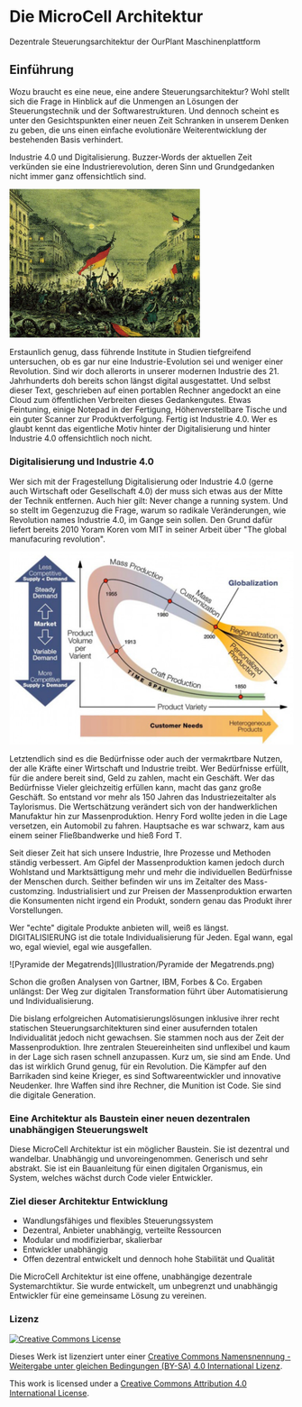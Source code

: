 # Die MicroCell Architektur
Dezentrale Steuerungsarchitektur der OurPlant Maschinenplattform

## Einführung

Wozu braucht es eine neue, eine andere Steuerungsarchitektur? Wohl stellt sich die Frage in Hinblick auf die Unmengen an Lösungen der Steuerungstechnik und der Softwarestrukturen. Und dennoch scheint es unter den Gesichtspunkten einer neuen Zeit Schranken in unserem Denken zu geben, die uns einen einfache evolutionäre Weiterentwicklung der bestehenden Basis verhindert.

Industrie 4.0 und Digitalisierung. Buzzer-Words der aktuellen Zeit verkünden sie eine Industrierevolution, deren Sinn und Grundgedanken nicht immer ganz offensichtlich sind. 

<img src="Illustration/Revolution.png" alt="Revolution" style="zoom: 33%;" />

Erstaunlich genug, dass führende Institute in Studien tiefgreifend untersuchen, ob es gar nur eine Industrie-Evolution sei und weniger einer Revolution. Sind wir doch allerorts in unserer modernen Industrie des 21. Jahrhunderts doh bereits schon längst digital ausgestattet. Und selbst dieser Text, geschrieben auf einen portablen Rechner angedockt an eine Cloud zum öffentlichen Verbreiten dieses Gedankengutes. Etwas Feintuning, einige Notepad in der Fertigung, Höhenverstellbare Tische und ein guter Scanner zur Produktverfolgung. Fertig ist Industrie 4.0. Wer es glaubt kennt das eigentliche Motiv hinter der Digitalisierung und hinter Industrie 4.0 offensichtlich noch nicht. 

### Digitalisierung und Industrie 4.0

Wer sich mit der Fragestellung Digitalisierung oder Industrie 4.0 (gerne auch Wirtschaft oder Gesellschaft 4.0) der muss sich etwas aus der Mitte der Technik entfernen. Auch hier gilt: Never change a running system. Und so stellt im Gegenzuzug die Frage, warum so radikale Veränderungen, wie Revolution names Industrie 4.0, im Gange sein sollen. Den Grund dafür liefert bereits 2010 Yoram Koren vom MIT in seiner Arbeit über "The global manufacuring revolution". 

<img src="Illustration/The global manufacturing revolution.png" alt="The global manufacturing revolution" style="zoom:50%;" />

Letztendlich sind es die Bedürfnisse oder auch der vermakrtbare Nutzen, der alle Kräfte einer Wirtschaft und Industrie treibt. Wer Bedürfnisse erfüllt, für die andere bereit sind, Geld zu zahlen, macht ein Geschäft. Wer das Bedürfnisse Vieler gleichzeitig erfüllen kann, macht das ganz große Geschäft. So entstand vor mehr als 150 Jahren das Industriezeitalter als Taylorismus. Die Wertschätzung verändert sich von der handwerklichen Manufaktur hin zur Massenproduktion. Henry Ford wollte jeden in die Lage versetzen, ein Automobil zu fahren. Hauptsache es war schwarz, kam aus einem seiner Fließbandwerke und hieß Ford T.

Seit dieser Zeit hat sich unsere Industrie, Ihre Prozesse und Methoden ständig verbessert. Am Gipfel der Massenproduktion kamen jedoch durch Wohlstand und Marktsättigung mehr und mehr die individuellen Bedürfnisse der Menschen durch. Seither befinden wir uns im Zeitalter des Mass-customzing. Industrialisiert und zur Preisen der Massenproduktion erwarten die Konsumenten nicht irgend ein Produkt, sondern genau das Produkt ihrer Vorstellungen.

Wer "echte" digitale Produkte anbieten will, weiß es längst. DIGITALISIERUNG ist die totale Individualisierung für Jeden. Egal wann, egal wo, egal wieviel, egal wie ausgefallen.

![Pyramide der Megatrends](Illustration/Pyramide der Megatrends.png)

Schon die großen Analysen von Gartner, IBM, Forbes & Co. Ergaben unlängst: Der Weg zur digitalen Transformation führt über  Automatisierung und Individualisierung. 

Die bislang erfolgreichen Automatisierungslösungen inklusive ihrer recht statischen Steuerungsarchitekturen sind einer ausufernden totalen Individualität jedoch nicht gewachsen. Sie stammen noch aus der Zeit der Massenproduktion. Ihre zentralen Steuereinheiten sind unflexibel und kaum in der Lage sich rasen schnell anzupassen. Kurz um, sie sind am Ende. Und das ist wirklich Grund genug, für ein Revolution. Die Kämpfer auf den Barrikaden sind keine Krieger, es sind Softwareentwickler und innovative Neudenker. Ihre Waffen sind ihre Rechner, die Munition ist Code. Sie sind die digitale Generation.

### Eine Architektur als Baustein einer neuen dezentralen unabhängigen Steuerungswelt

Diese MicroCell Architektur ist ein möglicher Baustein. Sie ist dezentral und wandelbar. Unabhängig und unvoreingenommen. Generisch und sehr abstrakt. Sie ist ein Bauanleitung für einen digitalen Organismus, ein System, welches wächst durch Code vieler Entwickler.

### Ziel dieser Architektur Entwicklung

+ Wandlungsfähiges und flexibles Steuerungssystem
+ Dezentral, Anbieter unabhängig, verteilte Ressourcen
+ Modular und modifizierbar, skalierbar
+ Entwickler unabhängig
+ Offen dezentral entwickelt und dennoch hohe Stabilität und Qualität

Die MicroCell Architektur ist eine offene, unabhängige dezentrale Systemarchtiktur. Sie wurde entwickelt, um unbegrenzt und unabhängig Entwickler für eine gemeinsame Lösung zu vereinen. 

### Lizenz

<a rel="license" href="http://creativecommons.org/licenses/by/4.0/"><img alt="Creative Commons License" style="border-width:0" src="https://i.creativecommons.org/l/by/4.0/88x31.png" /></a>

Dieses Werk ist lizenziert unter einer [Creative Commons Namensnennung - Weitergabe unter gleichen Bedingungen (BY-SA) 4.0 International Lizenz](http://creativecommons.org/licenses/by-sa/4.0/deed.de).

This work is licensed under a <a rel="license" href="http://creativecommons.org/licenses/by/4.0/">Creative Commons Attribution 4.0 International License</a>.

